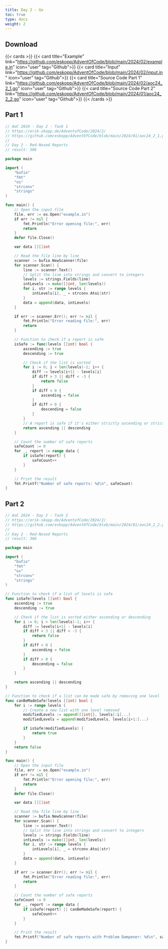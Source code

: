 ```yaml
---
title: Day 2 - Go 
toc: true
type: docs
weight: 2
---
```


## Download 
{{< cards >}}
{{< card title="Example" link="https://github.com/eskopp/AdventOfCode/blob/main/2024/02/example.in" icon="user" tag="Github">}}
{{< card title="Input" link="https://github.com/eskopp/AdventOfCode/blob/main/2024/02/input.in" icon="user" tag="Github">}}
{{< card title="Source Code Part 1" link="https://github.com/eskopp/AdventOfCode/blob/main/2024/02/aoc24_2_1.go" icon="user" tag="Github">}}
{{< card title="Source Code Part 2" link="https://github.com/eskopp/AdventOfCode/blob/main/2024/01/aoc24_2_2.go" icon="user" tag="Github">}}
{{< /cards >}}


## Part 1

```go {linenos=table,linenostart=1}
// AoC 2024 - Day 2 - Task 1
// https://erik-skopp.de/AdventofCode/2024/2/
// https://github.com/eskopp/AdventOfCode/blob/main/2024/01/aoc24_2_1.go
//
// Day 2 - Red-Nosed Reports
// result: 306

package main

import (
	"bufio"
	"fmt"
	"os"
	"strconv"
	"strings"
)

func main() {
	// Open the input file
	file, err := os.Open("example.in")
	if err != nil {
		fmt.Println("Error opening file:", err)
		return
	}
	defer file.Close()

	var data [][]int

	// Read the file line by line
	scanner := bufio.NewScanner(file)
	for scanner.Scan() {
		line := scanner.Text()
		// Split the line into strings and convert to integers
		levels := strings.Fields(line)
		intLevels := make([]int, len(levels))
		for i, str := range levels {
			intLevels[i], _ = strconv.Atoi(str)
		}
		data = append(data, intLevels)
	}

	if err := scanner.Err(); err != nil {
		fmt.Println("Error reading file:", err)
		return
	}

	// Function to check if a report is safe
	isSafe := func(levels []int) bool {
		ascending := true
		descending := true

		// Check if the list is sorted
		for i := 0; i < len(levels)-1; i++ {
			diff := levels[i+1] - levels[i]
			if diff > 3 || diff < -3 {
				return false
			}
			if diff < 0 {
				ascending = false
			}
			if diff > 0 {
				descending = false
			}
		}
		// A report is safe if it's either strictly ascending or strictly descending
		return ascending || descending
	}

	// Count the number of safe reports
	safeCount := 0
	for _, report := range data {
		if isSafe(report) {
			safeCount++
		}
	}

	// Print the result
	fmt.Printf("Number of safe reports: %d\n", safeCount)
}

```


## Part 2 

```go {linenos=table,linenostart=1}
// AoC 2024 - Day 2 - Task 2
// https://erik-skopp.de/AdventofCode/2024/2/
// https://github.com/eskopp/AdventOfCode/blob/main/2024/01/aoc24_2_2.go
//
// Day 2 - Red-Nosed Reports
// result: 366

package main

import (
	"bufio"
	"fmt"
	"os"
	"strconv"
	"strings"
)

// Function to check if a list of levels is safe
func isSafe(levels []int) bool {
	ascending := true
	descending := true

	// Check if the list is sorted either ascending or descending
	for i := 0; i < len(levels)-1; i++ {
		diff := levels[i+1] - levels[i]
		if diff > 3 || diff < -3 {
			return false
		}
		if diff < 0 {
			ascending = false
		}
		if diff > 0 {
			descending = false
		}
	}

	return ascending || descending
}

// Function to check if a list can be made safe by removing one level
func canBeMadeSafe(levels []int) bool {
	for i := range levels {
		// Create a new list with one level removed
		modifiedLevels := append([]int{}, levels[:i]...)
		modifiedLevels = append(modifiedLevels, levels[i+1:]...)

		if isSafe(modifiedLevels) {
			return true
		}
	}
	return false
}

func main() {
	// Open the input file
	file, err := os.Open("example.in")
	if err != nil {
		fmt.Println("Error opening file:", err)
		return
	}
	defer file.Close()

	var data [][]int

	// Read the file line by line
	scanner := bufio.NewScanner(file)
	for scanner.Scan() {
		line := scanner.Text()
		// Split the line into strings and convert to integers
		levels := strings.Fields(line)
		intLevels := make([]int, len(levels))
		for i, str := range levels {
			intLevels[i], _ = strconv.Atoi(str)
		}
		data = append(data, intLevels)
	}

	if err := scanner.Err(); err != nil {
		fmt.Println("Error reading file:", err)
		return
	}

	// Count the number of safe reports
	safeCount := 0
	for _, report := range data {
		if isSafe(report) || canBeMadeSafe(report) {
			safeCount++
		}
	}

	// Print the result
	fmt.Printf("Number of safe reports with Problem Dampener: %d\n", safeCount)
}
```